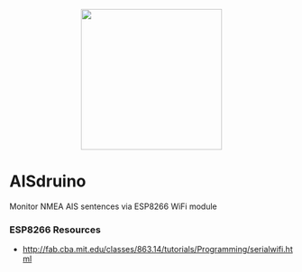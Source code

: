 <p align="center">
  <img src="https://cdn.rawgit.com/thomasbrueggemann/aisdruino/master/icon.png" width="250" />
</p>

# AISdruino
Monitor NMEA AIS sentences via ESP8266 WiFi module

### ESP8266 Resources

* http://fab.cba.mit.edu/classes/863.14/tutorials/Programming/serialwifi.html
